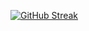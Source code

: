 [![GitHub Streak](http://github-readme-streak-stats.herokuapp.com?user=ulianacode&theme=dark&background=000000)](https://git.io/streak-stats)
